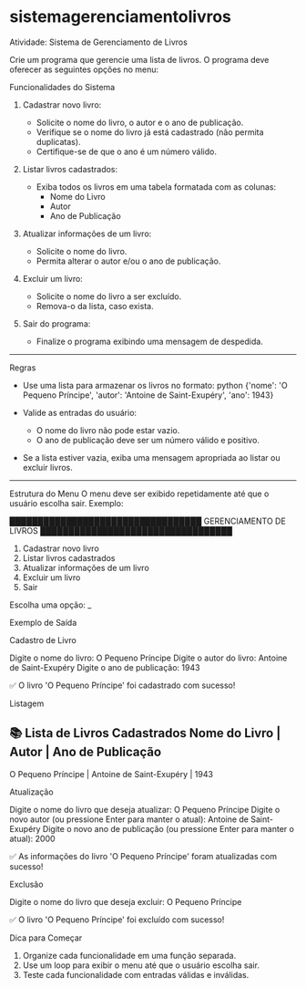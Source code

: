 ﻿# sistemagerenciamentolivros

 Atividade: Sistema de Gerenciamento de Livros

Crie um programa que gerencie uma lista de livros. O programa deve oferecer as seguintes opções no menu:

 Funcionalidades do Sistema
1. Cadastrar novo livro:
   - Solicite o nome do livro, o autor e o ano de publicação.
   - Verifique se o nome do livro já está cadastrado (não permita duplicatas).
   - Certifique-se de que o ano é um número válido.

2. Listar livros cadastrados:
   - Exiba todos os livros em uma tabela formatada com as colunas:
     - Nome do Livro
     - Autor
     - Ano de Publicação

3. Atualizar informações de um livro:
   - Solicite o nome do livro.
   - Permita alterar o autor e/ou o ano de publicação.

4. Excluir um livro:
   - Solicite o nome do livro a ser excluído.
   - Remova-o da lista, caso exista.

5. Sair do programa:
   - Finalize o programa exibindo uma mensagem de despedida.

---

 Regras
- Use uma lista para armazenar os livros no formato:
  python
  {'nome': 'O Pequeno Príncipe', 'autor': 'Antoine de Saint-Exupéry', 'ano': 1943}
  
- Valide as entradas do usuário:
  - O nome do livro não pode estar vazio.
  - O ano de publicação deve ser um número válido e positivo.
- Se a lista estiver vazia, exiba uma mensagem apropriada ao listar ou excluir livros.

---

 Estrutura do Menu
O menu deve ser exibido repetidamente até que o usuário escolha sair. Exemplo:


██████████████████████████████████
      GERENCIAMENTO DE LIVROS
██████████████████████████████████

1. Cadastrar novo livro
2. Listar livros cadastrados
3. Atualizar informações de um livro
4. Excluir um livro
5. Sair

Escolha uma opção: _

Exemplo de Saída

Cadastro de Livro

Digite o nome do livro: O Pequeno Príncipe
Digite o autor do livro: Antoine de Saint-Exupéry
Digite o ano de publicação: 1943

✅ O livro 'O Pequeno Príncipe' foi cadastrado com sucesso!


 Listagem

📚 Lista de Livros Cadastrados
Nome do Livro           | Autor                      | Ano de Publicação
----------------------------------------------------------------------
O Pequeno Príncipe      | Antoine de Saint-Exupéry   | 1943


 Atualização

Digite o nome do livro que deseja atualizar: O Pequeno Príncipe
Digite o novo autor (ou pressione Enter para manter o atual): Antoine de Saint-Exupéry
Digite o novo ano de publicação (ou pressione Enter para manter o atual): 2000

✅ As informações do livro 'O Pequeno Príncipe' foram atualizadas com sucesso!


 Exclusão

Digite o nome do livro que deseja excluir: O Pequeno Príncipe

✅ O livro 'O Pequeno Príncipe' foi excluído com sucesso!

 Dica para Começar
1. Organize cada funcionalidade em uma função separada.
2. Use um loop para exibir o menu até que o usuário escolha sair.
3. Teste cada funcionalidade com entradas válidas e inválidas.

